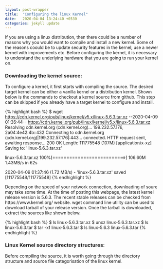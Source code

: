 ```yaml
---
layout: post-wrapper
title:  "Configuring the linux Kernel"
date:   2020-04-04 13:24:40 +0530
categories: jekyll update
---
```


<p>
If you are using a linux distribution, then there could be a number of reasons why you would want to compile and install a new kernel. Some of the reasons coould be to update security features in the kernel, use a newer kernel with improvements etc. Before configuring the kernel, it is necessary to understand the underlying hardware that you are going to run your kernel on.
</p>

<h3>Downloading the kernel source:</h3>
<p>
To configure a kernel, it first starts with compiling the source. The desired target kernel can be either a vanilla kernel or a distribution kernel. Shown below is the commands to checkout a kernel source from github. This step can be skipped if you already have a target kernel to configure and install. 
</p>


{% highlight bash %}
$ wget https://cdn.kernel.org/pub/linux/kernel/v5.x/linux-5.6.3.tar.xz
--2020-04-09 01:36:44--  https://cdn.kernel.org/pub/linux/kernel/v5.x/linux-5.6.3.tar.xz
Resolving cdn.kernel.org (cdn.kernel.org)... 199.232.57.176, 2a04:4e42:4b::432
Connecting to cdn.kernel.org (cdn.kernel.org)|199.232.57.176|:443... connected.
HTTP request sent, awaiting response... 200 OK
Length: 111775548 (107M) [application/x-xz]
Saving to: 'linux-5.6.3.tar.xz'

linux-5.6.3.tar.xz   100%[==========================>] 106.60M  1.43MB/s    in 62s

2020-04-09 01:37:46 (1.72 MB/s) - 'linux-5.6.3.tar.xz' saved [111775548/111775548]
{% endhighlight %}

<p>
Depending on the speed of your network connection, downloading of soure may take some time. At the time of posting this webpage, the latest kernel release version is 5.6.3. The recent stable releases can be checked from https://www.kernel.org/ website. wget command line utility can be used to download tarball of your release version. Once the tarball is downloaded, extract the sources like shown below.
</p>

{% highlight bash %}
$ ls
linux-5.6.3.tar.xz
$ unxz linux-5.6.3.tar.xz
$ ls
linux-5.6.3.tar
$ tar -xf linux-5.6.3.tar
$ ls
linux-5.6.3  linux-5.6.3.tar
{% endhighlight %}


<h3>Linux Kernel source directory structures:</h3>
<p>
Before compiling the source, it is worth going through the directory structure and source file categorisation of the linux kernel. 
</p>
